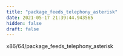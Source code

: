```yaml
---
title: "package_feeds_telephony_asterisk"
date: 2021-05-17 21:39:44.943565
hidden: false
draft: false
---
```


x86/64/package_feeds_telephony_asterisk


